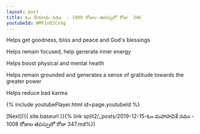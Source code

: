 ```yaml
---
layout: post
title: ఓం నేయాయ నమః  - 1008 రోజుల తపస్సులో రోజు  346
youtubeId: WMF1nO2CxXg
---
```

 
 
Helps get goodness, bliss and peace and God's blessings
 
Helps remain focused, help generate inner energy 
 
Helps boost physical and mental health 
 
Helps remain grounded and generates a sense of gratitude towards the greater power 
 
Helps reduce bad karma
 
 
 
 


{% include youtubePlayer.html id=page.youtubeId %}
 
[Next]({{ site.baseurl }}{% link  split2/_posts/2019-12-15-ఓం మహాహవిశే నమః  - 1008 రోజుల తపస్సులో రోజు  347.md%})
 
